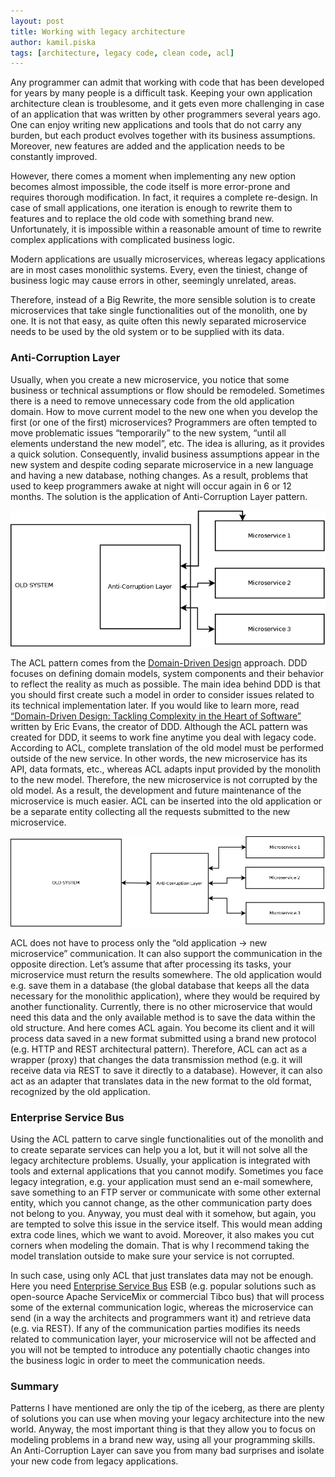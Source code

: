```yaml
---
layout: post
title: Working with legacy architecture
author: kamil.piska
tags: [architecture, legacy code, clean code, acl]
---
```


Any programmer can admit that working with code that has been developed for years by many people is a difficult task.
Keeping your own application architecture clean is troublesome, and it gets even more challenging in case of an application
that was written by other programmers several years ago. One can enjoy writing new applications and tools that do
not carry any burden, but each product evolves together with its business assumptions. Moreover, new features are added
and the application needs to be constantly improved.

However, there comes a moment when implementing any new option becomes almost impossible,
the code itself is more error-prone and requires thorough modification. In fact, it requires a complete re-design.
In case of small applications, one iteration is enough to rewrite them to features and to replace the old code with something brand new.
Unfortunately, it is impossible within a reasonable amount of time to rewrite complex applications with complicated business logic.

Modern applications are usually microservices, whereas legacy applications are in most cases monolithic systems.
Every, even the tiniest, change of business logic may cause errors in other, seemingly unrelated, areas.

Therefore, instead of a Big Rewrite, the more sensible solution is to create microservices that take single functionalities out of the monolith, one by one.
It is not that easy, as quite often this newly separated microservice needs to be used by the old system
or to be supplied with its data.

### Anti-Corruption Layer

Usually, when you create a new microservice, you notice that some business or technical assumptions or flow should be remodeled.
Sometimes there is a need to remove unnecessary code from the old application domain.
How to move current model to the new one when you develop the first (or one of the first) microservices?
Programmers are often tempted to move problematic issues “temporarily” to the new system,
“until all elements understand the new model”, etc. The idea is alluring, as it provides a quick solution.
Consequently, invalid business assumptions appear in the new system and despite
coding separate microservice in a new language and having a new database, nothing changes.
As a result, problems that used to keep programmers awake at night will occur again in 6 or 12 months.
The solution is the application of Anti-Corruption Layer pattern.

![Anti-Corruption Layer inside an old system](/assets/img/articles/2015-01-21-working-with-legacy-architecture/acl_inside.png "Anti-Corruption Layer inside an old system")

The ACL pattern comes from the [Domain-Driven Design](http://en.wikipedia.org/wiki/Domain-driven_design) approach. DDD focuses on defining domain models,
system components and their behavior to reflect the reality as much as possible.
The main idea behind DDD is that you should first create such a model in order to consider issues related to its technical implementation later.
If you would like to learn more, read [“Domain-Driven Design: Tackling Complexity in the Heart of Software”](http://dddcommunity.org/book/evans_2003/) written by Eric Evans, the creator of DDD.
Although the ACL pattern was created for DDD, it seems to work fine anytime you deal with legacy code.
According to ACL, complete translation of the old model must be performed outside of the new service.
In other words, the new microservice has its API, data formats, etc., whereas ACL adapts input provided by the monolith to the new model.
Therefore, the new microservice is not corrupted by the old model.
As a result, the development and future maintenance of the microservice is much easier.
ACL can be inserted into the old application or be a separate entity collecting all the requests submitted to the new microservice.

![Anti-Corruption Layer outside an old system](/assets/img/articles/2015-01-21-working-with-legacy-architecture/acl_outside.png "Anti-Corruption Layer outside an old system")

ACL does not have to process only the “old application → new microservice” communication.
It can also support the communication in the opposite direction. Let’s assume that after processing its tasks,
your microservice must return the results somewhere. The old application would e.g. save them in a database
(the global database that keeps all the data necessary for the monolithic application), where they would be required by another functionality.
Currently, there is no other microservice that would need this data and the only available method is to save the data within the old structure.
And here comes ACL again. You become its client and it will process data saved in a new format submitted using a brand new protocol
(e.g. HTTP and REST architectural pattern). Therefore, ACL can act as a wrapper (proxy) that changes the data transmission method
(e.g. it will receive data via REST to save it directly to a database).
However, it can also act as an adapter that translates data in the new format to the old format, recognized by the old application.

### Enterprise Service Bus

Using the ACL pattern to carve single functionalities out of the monolith and to create separate services can help you a lot,
but it will not solve all the legacy architecture problems. Usually, your application is integrated with tools
and external applications that you cannot modify. Sometimes you face legacy integration, e.g. your application must send an e-mail somewhere, save something to an FTP server or communicate with some other external entity,
which you cannot change, as the other communication party does not belong to you.
Anyway, you must deal with it somehow, but again, you are tempted to solve this issue in the service itself.
This would mean adding extra code lines, which we want to avoid. Moreover, it also makes you cut corners when modeling the domain.
That is why I recommend taking the model translation outside to make sure your service is not corrupted.

In such case, using only ACL that just translates data may not be enough.
Here you need [Enterprise Service Bus](http://en.wikipedia.org/wiki/Enterprise_service_bus) ESB (e.g. popular solutions such as open-source Apache ServiceMix or commercial Tibco bus)
that will process some of the external communication logic, whereas the microservice can send (in a way the architects and programmers want it)
and retrieve data (e.g. via REST). If any of the communication parties modifies its needs related to communication layer,
your microservice will not be affected and you will not be tempted to introduce any potentially chaotic changes into the business logic in order to meet the communication needs.

### Summary

Patterns I have mentioned are only the tip of the iceberg, as there are plenty of solutions you can use
when moving your legacy architecture into the new world.
Anyway, the most important thing is that they allow you to focus on modeling problems in a brand new way, using all your programming skills.
An Anti-Corruption Layer can save you from many bad surprises and isolate your new code from legacy applications.
